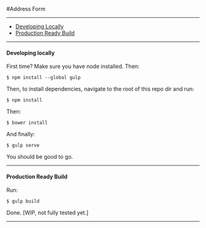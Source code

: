 #Address Form

----------

 - [Developing Locally](#developing-locally)
 - [Production Ready Build](#production-ready-build)

------

<a id="developing-locally"></a>
#### Developing locally

First time? Make sure you have node installed. Then:

```$ npm install --global gulp```

Then, to install dependencies, navigate to the root of this repo dir and run:

```$ npm install```

Then:

```$ bower install```

And finally:

```$ gulp serve```

You should be good to go.

------

<a id="production-ready-build"></a>
#### Production Ready Build

Run:

```$ gulp build```

Done. [WIP, not fully tested yet.]

------

